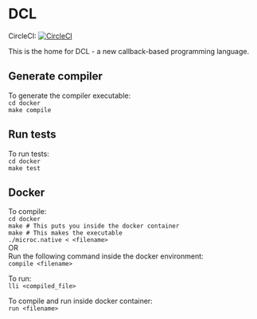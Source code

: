 # DCL

CircleCI: 
[![CircleCI](https://circleci.com/gh/CraigRhodes/dcl.svg?style=svg&circle-token=126d40f16064f154caa60d88a21304ccbd157a17)](https://circleci.com/gh/CraigRhodes/dcl)  


This is the home for DCL - a new callback-based programming language.

## Generate compiler

To generate the compiler executable:  
  `cd docker`  
  `make compile`  

## Run tests  

To run tests:  
  `cd docker`  
  `make test`  

## Docker

To compile:  
  `cd docker`  
  `make # This puts you inside the docker container`   
  `make # This makes the executable`  
  `./microc.native < <filename>`  
OR  
Run the following command inside the docker environment:  
  `compile <filename>`  

To run:  
  `lli <compiled_file>`

To compile and run inside docker container:  
  `run <filename>`  
